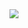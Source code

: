 <img src="https://capsule-render.vercel.app/api?type=waving&color=1&height=300&section=header&text=soolkkeobi%20&fontSize=90" />
